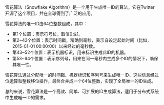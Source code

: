 雪花算法（Snowflake Algorithm）是一个用于生成唯一ID的算法。它在Twitter开源了这个项目，并在全球得到了广泛的应用。

雪花算法的唯一ID由64位整数组成，其中：

- 第1个位置：表示符号位，取值0或1。
- 第2~42个位置：表示时间戳，精确到毫秒，表示自设定起始时间（比如，2015-01-01 00:00:00）以来经过的毫秒数。
- 第43~52个位置：表示机器标识，用来标识生成此ID的机器。
- 第53~64个位置：表示序列号，用来在同一毫秒内生成多个ID的情况下，确保其唯一性。

雪花算法通过分配唯一的时间戳、机器标识和序列号来生成唯一ID。这些信息经过位运算和整数移位操作，最终合并成一个64位整数，实现了全局唯一的ID生成。

总的来说，雪花算法是一个高效、简单、可扩展的ID生成算法，适用于分布式系统中生成唯一ID的需求。
